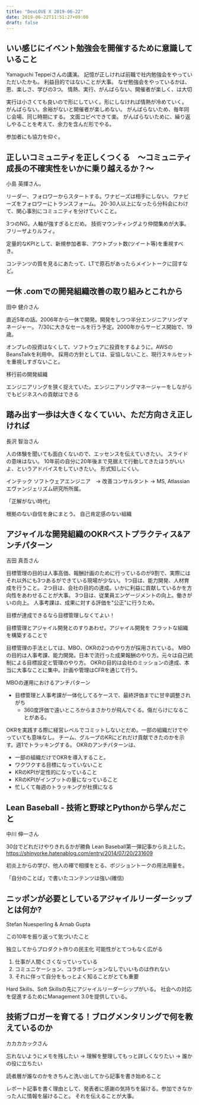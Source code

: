 ```yaml
---
title: "DevLOVE X 2019-06-22"
date: 2019-06-22T11:51:27+09:00
draft: false
---
```


## いい感じにイベント勉強会を開催するために意識していること

Yamaguchi Teppeiさんの講演。
記憶が正しければ前職で社内勉強会をやっていただいたかも。
利益目的ではないことが大事。
なぜ勉強会をやっているかは、恩、楽しさ、学びの3つ。
情熱、実行、がんばらない、開催者が楽しく、は大切

実行は小さくても良いので形にしていく。形にしなければ情熱が冷めていく。
がんばらない。余裕がないと開催者が楽しめない。
がんばらないため、毎年同じ会場、同じ時期にする。 文面コピペできて楽。
がんばらないために、繰り返しやることを考えて、余力を含んだ形でやる。

参加者にも協力を仰ぐ。

## 正しいコミュニティを正しくつくる　～コミュニティ成長の不確実性をいかに乗り越えるか？～

小島 英揮さん。

リーダー、フォロワーからスタートする。ワナビーズは相手にしない。
ワナビーズをフォロワーにトランスフォーム。
20-30人以上になったら分科会にわけて、関心事別にコミュニティを分けていくこと。

3つのNG。人軸が強すぎるとだめ。
技術マウンティングより仲間集めが大事。フリーザよりルフィ。

定量的なKPIとして、新規参加者率、アウトプット数(ツイート等)を重視すべき。

コンテンツの質を見るにあたって、LTで原石があったらメイントークに回すなど。

## 一休 .comでの開発組織改善の取り組みとこれから

田中 健介さん

直近5年の話。2006年から一休で開発。開発をしつつ半分エンジニアリングマネージャー。
7/30に大きなセールを行う予定。2000年からサービス開始で、19歳。

オンプレの投資はなくして、ソフトウェアに投資をするように。AWSのBeansTalkを利用中。
採用の方針としては、妥協しないこと、現行スキルセットを重視しすぎないこと。

移行前の開発組織

エンジニアリングを狭く捉えていた。エンジニアリングマネージャーをしながらでもビジネスへの貢献はできる

## 踏み出す一歩は大きくなくていい、ただ方向さえ正しければ

長沢 智治さん

人の体験を聞いても面白くないので、エッセンスを伝えていきたい。
スライドの意味はない。
10年前の自分に20年後まで見据えて行動してきたほうがいいよ、というアドバイスをしていきたい。
形式知しにくい。

インテック ソフトウェアエンジニア　→ 改善コンサルタント → MS, Atlassian
エヴァンジェリズム研究所所属。

「正解がない時代」

根拠のない自信を身にまとう。
自己肯定感のない組織

## アジャイルな開発組織のOKRベストプラクティス&アンチパターン

吉田 真吾さん

目標管理の目的は人事高価、報酬計画のために行っているのが9割で、実際にはそれ以外にも3つあるができている現場が少ない。
1つ目は、能力開発、人材育成を行うこと。
2つ目は、会社の目的の達成。いかに利益に貢献しているかを方向性をあわせることが大事。
3つ目は、従業員エンゲージメントの向上。働きがいの向上。
人事考課は、成果に対する評価を"公正"に行うため。

目標が達成できるなら目標管理しなくてよい！

目標管理とアジャイル開発とのすりあわせ。アジャイル開発を
フラットな組織を構築することで

目標管理の手法としては、MBO、OKRの2つのやり方が採用されている。
MBOの目的は人事考課、能力開発。日本で流行った成果報酬のやり方。元々は自己統制による目標設定と管理のやり方。
OKRの目的は会社のミッションの達成、本当に大事なことに集中。計画や管理はCFRを通じて行う。

MBOの運用におけるアンチパターン
* 目標管理と人事考課が一体化してるケースで、最終評価までに甘辛調整されがち
  * 360度評価で遠いところからまさかりが飛んでくる。傷だらけになることがある。

OKRを実践する際に経営レベルでコミットしないとだめ。一部の組織だけでやっていても意味なし。
チーム、グループのKRにどれだけ貢献できたのかを示す。週1でトラッキングする。
OKRのアンチパターンは、
* 一部の組織だけでOKRを導入すること。
* ワクワクする目標になっていないこと
* KRのKPIが定性的になっていること
* KRのKPIがインプットの量になっていること
* 忙しくて毎週のトラッキングが杜撰になる

## Lean Baseball - 技術と野球とPythonから学んだこと

中川 伸一さん

30台でどれだけやりきれるかが勝負
Lean Baseball第一弾記事から炎上した。
https://shinyorke.hatenablog.com/entry/2014/07/20/231609

初炎上からの学び、他人の褌で相撲をとる、ポジショントークの用法用量を。

「自分のことば」で書いたコンテンツは強い(確信)

## ニッポンが必要としているアジャイルリーダーシップとは何か?

Stefan Nuesperling & Arnab Gupta

この10年を振り返って気づいたこと

独立してからプロダクト作りの民主化
可能性がとてつもなく広がる

1. 仕事が人間くさくなっていっている
2. コミュニケーション、コラボレーションなしでいいものは作れない
3. それに伴って自分をもっとよく知ることがとても重要

Hard Skills、Soft Skillsの先にアジャイルリーダーシップがいる。
社会への対応を促進するためにManagement 3.0を提供している。

## 技術ブロガーを育てる！ブログメンタリングで何を教えているのか

カカカカックさん

忘れないようにメモを残したい → 理解を整理してもっと詳しくなりたい → 誰かの役に立ちたい

読者層が誰なのかをきちんと洗い出してから記事を書き始めること

レポート記事を書く理由として、発表者に感謝の気持ちを届ける。参加できなかった人に情報を届けること。
それを伝えることが大事。